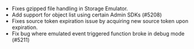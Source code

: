 - Fixes gzipped file handling in Storage Emulator.
- Add support for object list using certain Admin SDKs (#5208)
- Fixes source token expiration issue by acquiring new source token upon expiration.
- Fix bug where emulated event triggered function broke in debug mode (#5211)
